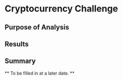 # Cryptocurrency Challenge

## Purpose of Analysis

## Results

## Summary

** To be filled in at a later date. **
